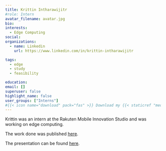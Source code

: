 ```yaml
---
title: Krittin Intharawijitr
#role: Intern
avatar_filename: avatar.jpg
bio: 
interests:
  - Edge Computing
social:
organizations:
  - name: Linkedin
    url: https://www.linkedin.com/in/krittin-intharawijitr

tags:
  - edge
  - study
  - feasibility

education:
email: []
superuser: false
highlight_name: false
user_groups: ["Interns"]
#{{< icon name="download" pack="fas" >}} Download my {{< staticref "media/demo_resume.pdf" "newtab" >}}resumé{{< /staticref >}}.
---
```


Krittin was an intern at the Rakuten Mobile Innovation Studio and was working on edge computing. 

The work done was published [here](/publication/a-feasibility-study-of-cache-in-smart-edge-router-for-web-access-accelerator/).

The presentation can be found [here](/talk/a-feasibility-study-of-cache-in-smart-edge-router-for-web-access-accelerator/).